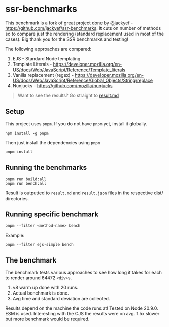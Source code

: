 # ssr-benchmarks

This benchmark is a fork of great project done by @jackyef - https://github.com/jackyef/ssr-benchmarks. It cuts on number of methods so to compare just the rendering (standard replacement used in most of the cases). Big thank you for the SSR benchmarks and testing!

The following approaches are compared:

1. EJS - Standard Node templating
2. Template Literals - https://developer.mozilla.org/en-US/docs/Web/JavaScript/Reference/Template_literals
3. Vanilla replacement (regex) - https://developer.mozilla.org/en-US/docs/Web/JavaScript/Reference/Global_Objects/String/replace
4. Nunjucks - https://github.com/mozilla/nunjucks

> Want to see the results? Go straight to [result.md](./result.md)

## Setup

This project uses `pnpm`. If you do not have `pnpm` yet, install it globally.

```
npm install -g pnpm
```

Then just install the dependencies using `pnpm`

```
pnpm install
```

## Running the benchmarks

```
pnpm run build:all
pnpm run bench:all
```

Result is outputted to `result.md` and `result.json` files in the respective dist/ directories.

## Running specific benchmark

```
pnpm --filter <method-name> bench
```

Example:

```
pnpm --filter ejs-simple bench
```

## The benchmark

The benchmark tests various approaches to see how long it takes for each to render around 64472 `<div>`s.

1. v8 warm up done with 20 runs.
2. Actual benchmark is done.
3. Avg time and standard deviation are collected.

Results depend on the machine the code runs at! Tested on Node 20.9.0. ESM is used. Interesting with the CJS the results were on avg. 1.5x slower but more benchmark would be required.
